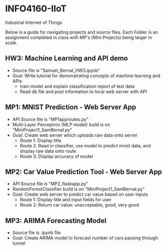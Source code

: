 # INFO4160-IIoT
Industrial Internet of Things

Below is a guide for navigating projects and source files. 
Each Folder is an assignment completed in class with MP's (Mini Projects) being larger in scale.

## HW3: Machine Learning and API demo
  - Source file is "Samuel_Bernal_HW3.ipynb"
  - Goal: Write tutorial for demonstrating concepts of machine learning and APIs
    - train model and explain classification report of test data
    - Read db file and post information to local web server with API
    
## MP1: MNIST Prediction - Web Server App
  - API Source file is "MP1approutes.py"
  - Multi-Layer Perceptron (MLP model) build is on "MiniProject1_SamBernal.py"
  - Goal: Create web server which uploads raw data onto server
    - Route 1: Display title
    - Route 2: Read in classifier, use model to predict mnist data, and display raw data onto route
    - Route 3: Display accuracy of model

## MP2: Car Value Prediction Tool - Web Server App
  - API Source file is "MP2_flaskapp.py"
  - RandomForestClassifier build is on "MiniProject1_SamBernal.py"
  - Goal: Create web server to predict car value based on user inputs
    - Route 1: Display title and input fields for user
    - Route 2: Return car value: unacceptable, good, very good

## MP3: ARIMA Forecasting Model
  - Source file is .ipynb file 
  - Goal: Create ARIMA model to forecast number of cars passing through tunnel

